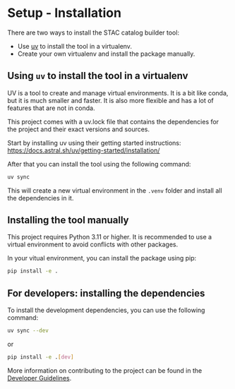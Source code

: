 
# Setup - Installation
There are two ways to install the STAC catalog builder tool:
- Use [uv](https://docs.astral.sh/uv/) to install the tool in a virtualenv.
- Create your own virtualenv and install the package manually.

## Using `uv` to install the tool in a virtualenv

UV is a tool to create and manage virtual environments. It is a bit like conda, but it is much smaller and faster. It is also more flexible and has a lot of features that are not in conda.

This project comes with a uv.lock file that contains the dependencies for the project and their exact versions and sources.

Start by installing uv using their getting started instructions: https://docs.astral.sh/uv/getting-started/installation/

After that you can install the tool using the following command:

```bash
uv sync
```

This will create a new virtual environment in the `.venv` folder and install all the dependencies in it.

## Installing the tool manually

This project requires Python 3.11 or higher. It is recommended to use a virtual environment to avoid conflicts with other packages.

In your vitual environment, you can install the package using pip:

```bash
pip install -e .
```

## For developers: installing the dependencies

To install the development dependencies, you can use the following command:

```bash
uv sync --dev
```
or

```bash
pip install -e .[dev]
```

More information on contributing to the project can be found in the [Developer Guidelines](docs/developer-guidelines.md).
